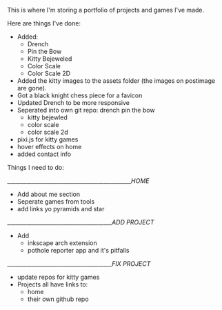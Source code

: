 This is where I'm storing a portfolio of projects and games I've made.

Here are things I've done:

* Added:
	* Drench
	* Pin the Bow
	* Kitty Bejeweled
	* Color Scale
	* Color Scale 2D
* Added the kitty images to the assets folder (the images on postimage are gone).
* Got a black knight chess piece for a favicon
* Updated Drench to be more responsive
* Seperated into own git repo:
	drench
	pin the bow
	* kitty bejewled
	* color scale
	* color scale 2d
* pixi.js for kitty games
* hover effects on home
* added contact info




Things I need to do:


______________________________________________HOME_
* Add about me section
* Seperate games from tools
* add links yo pyramids and star

_______________________________________ADD PROJECT_
* Add
	* inkscape arch extension
	* pothole reporter app and it's pitfalls



_______________________________________FIX PROJECT_
* update repos for kitty games
* Projects all have links to:
	* home
	* their own github repo
	




